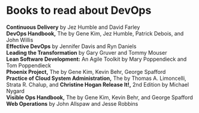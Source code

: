 # Books to read about DevOps

**Continuous Delivery** by Jez Humble and David Farley\
**DevOps Handbook,** The by Gene Kim, Jez Humble, Patrick Debois, and John Willis\
**Effective DevOps** by Jennifer Davis and Ryn Daniels\
**Leading the Transformation** by Gary Gruver and Tommy Mouser\
**Lean Software Development:** An Agile Toolkit by Mary Poppendieck and Tom Poppendieck\
**Phoenix Project,** The by Gene Kim, Kevin Behr, George Spafford\
**Practice of Cloud System Administration,** The by Thomas A. Limoncelli, Strata R. Chalup, and **Christine Hogan Release It!,** 2nd Edition by Michael Nygard\
**Visible Ops Handbook,** The by Gene Kim, Kevin Behr, and George Spafford\
**Web Operations** by John Allspaw and Jesse Robbins
